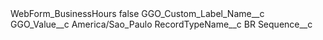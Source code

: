 <?xml version="1.0" encoding="UTF-8"?>
<CustomMetadata xmlns="http://soap.sforce.com/2006/04/metadata" xmlns:xsi="http://www.w3.org/2001/XMLSchema-instance" xmlns:xsd="http://www.w3.org/2001/XMLSchema">
    <label>WebForm_BusinessHours</label>
    <protected>false</protected>
    <values>
        <field>GGO_Custom_Label_Name__c</field>
        <value xsi:nil="true"/>
    </values>
    <values>
        <field>GGO_Value__c</field>
        <value xsi:type="xsd:string">America/Sao_Paulo</value>
    </values>
    <values>
        <field>RecordTypeName__c</field>
        <value xsi:type="xsd:string">BR</value>
    </values>
    <values>
        <field>Sequence__c</field>
        <value xsi:nil="true"/>
    </values>
</CustomMetadata>
